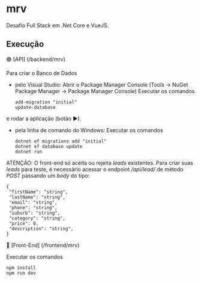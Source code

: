 # mrv

Desafio Full Stack em .Net Core e VueJS.

## Execução

🟣 [API] (/backend/mrv)

Para criar o Banco de Dados
- pelo Visual Studio:
  Abrir o Package Manager Console (Tools -> NuGet Package Manager -> Package Manager Console)
  Executar os comandos
  ```
  add-migration "initial"
  update-database
  ```
e rodar a aplicação (botão ▶).

- pela linha de comando do Windows:
  Executar os comandos
  ```
  dotnet ef migrations add "initial"
  dotnet ef database update
  dotnet run
  ```
  
ATENÇÃO: O front-end só aceita ou rejeita _leads_ existentes. Para criar suas _leads_ para teste, é necessário acessar o endpoint _/api/lead/_ de método _POST_ passando um _body_ do tipo:

   ```
  {
    "firstName": "string",
    "lastName": "string",
    "email": "string",
    "phone": "string",
    "suburb": "string",
    "category": "string",
    "price": 0,
    "description": "string",
  }
  ```


🔵 [Front-End] (/frontend/mrv)
 
 Executar os comandos
   ```
  npm install
  npm run dev
  ```
